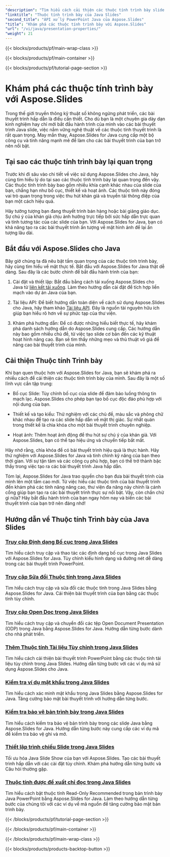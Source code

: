 ```yaml
---
"description": "Tìm hiểu cách cải thiện các thuộc tính trình bày slide Java của bạn bằng hướng dẫn Aspose.Slides for Java. Khám phá các mẹo và thủ thuật cho các bài thuyết trình động."
"linktitle": "Thuộc tính trình bày của Java Slides"
"second_title": "API xử lý PowerPoint Java của Aspose.Slides"
"title": "Khám phá các thuộc tính trình bày với Aspose.Slides"
"url": "/vi/java/presentation-properties/"
"weight": 21
---
```


{{< blocks/products/pf/main-wrap-class >}}

{{< blocks/products/pf/main-container >}}

{{< blocks/products/pf/tutorial-page-section >}}

# Khám phá các thuộc tính trình bày với Aspose.Slides


Trong thế giới truyền thông kỹ thuật số không ngừng phát triển, các bài thuyết trình hấp dẫn là điều cần thiết. Cho dù bạn là một chuyên gia dày dạn kinh nghiệm hay chỉ mới bắt đầu hành trình của mình vào các bài thuyết trình Java slide, việc nắm vững nghệ thuật về các thuộc tính thuyết trình là rất quan trọng. May mắn thay, Aspose.Slides for Java cung cấp một bộ công cụ và tính năng mạnh mẽ để làm cho các bài thuyết trình của bạn trở nên nổi bật.

## Tại sao các thuộc tính trình bày lại quan trọng

Trước khi đi sâu vào chi tiết về việc sử dụng Aspose.Slides cho Java, hãy cùng tìm hiểu lý do tại sao các thuộc tính trình bày lại quan trọng đến vậy. Các thuộc tính trình bày bao gồm nhiều khía cạnh khác nhau của slide của bạn, chẳng hạn như bố cục, thiết kế và hoạt ảnh. Các thuộc tính này đóng vai trò quan trọng trong việc thu hút khán giả và truyền tải thông điệp của bạn một cách hiệu quả.

Hãy tưởng tượng bạn đang thuyết trình bán hàng hoặc bài giảng giáo dục. Sự chú ý của khán giả chịu ảnh hưởng trực tiếp bởi sức hấp dẫn trực quan và tính tương tác của các slide của bạn. Với Aspose.Slides for Java, bạn có khả năng tạo ra các bài thuyết trình ấn tượng về mặt hình ảnh để lại ấn tượng lâu dài.

## Bắt đầu với Aspose.Slides cho Java

Bây giờ chúng ta đã nêu bật tầm quan trọng của các thuộc tính trình bày, hãy cùng tìm hiểu về mặt thực tế. Bắt đầu với Aspose.Slides for Java thật dễ dàng. Sau đây là các bước chính để bắt đầu hành trình của bạn:

1. Cài đặt và thiết lập: Bắt đầu bằng cách tải xuống Aspose.Slides cho Java từ [liên kết tải xuống](https://releases.aspose.com/slides/java/). Làm theo hướng dẫn cài đặt để tích hợp liền mạch vào dự án Java của bạn.

2. Tài liệu API: Để biết hướng dẫn toàn diện về cách sử dụng Aspose.Slides cho Java, hãy tham khảo [Tài liệu API](https://reference.aspose.com/slides/java/). Đây là nguồn tài nguyên hữu ích giúp bạn hiểu rõ hơn về sự phức tạp của thư viện.

3. Khám phá hướng dẫn: Để có được những hiểu biết thực tế, hãy khám phá danh sách hướng dẫn do Aspose.Slides cung cấp. Các hướng dẫn này bao gồm nhiều chủ đề, từ việc tạo slide cơ bản đến các kỹ thuật hoạt hình nâng cao. Bạn sẽ tìm thấy những mẹo và thủ thuật vô giá để nâng cao bài thuyết trình của mình.

## Cải thiện Thuộc tính Trình bày

Khi bạn quen thuộc hơn với Aspose.Slides for Java, bạn sẽ khám phá ra nhiều cách để cải thiện các thuộc tính trình bày của mình. Sau đây là một số lĩnh vực cần tập trung:

- Bố cục Slide: Tùy chỉnh bố cục của slide để đảm bảo luồng thông tin mạch lạc. Aspose.Slides cho phép bạn tạo bố cục độc đáo phù hợp với nội dung của bạn.

- Thiết kế và tạo kiểu: Thử nghiệm với các chủ đề, màu sắc và phông chữ khác nhau để tạo ra các slide hấp dẫn về mặt thị giác. Sự nhất quán trong thiết kế là chìa khóa cho một bài thuyết trình chuyên nghiệp.

- Hoạt ảnh: Thêm hoạt ảnh động để thu hút sự chú ý của khán giả. Với Aspose.Slides, bạn có thể tạo hiệu ứng và chuyển tiếp bắt mắt.

Hãy nhớ rằng, chìa khóa để có bài thuyết trình hiệu quả là thực hành. Hãy thử nghiệm với Aspose.Slides for Java và tinh chỉnh kỹ năng của bạn theo thời gian. Với sự tận tâm và các công cụ phù hợp, bạn có thể trở thành bậc thầy trong việc tạo ra các bài thuyết trình Java hấp dẫn.

Tóm lại, Aspose.Slides for Java trao quyền cho bạn đưa bài thuyết trình của mình lên một tầm cao mới. Từ việc hiểu các thuộc tính của bài thuyết trình đến khám phá các tính năng nâng cao, thư viện đa năng này chính là cánh cổng giúp bạn tạo ra các bài thuyết trình thực sự nổi bật. Vậy, còn chần chừ gì nữa? Hãy bắt đầu hành trình của bạn ngay hôm nay và biến các bài thuyết trình của bạn trở nên đáng nhớ!

## Hướng dẫn về Thuộc tính Trình bày của Java Slides
### [Truy cập Định dạng Bố cục trong Java Slides](./access-layout-formats-in-java-slides/)
Tìm hiểu cách truy cập và thao tác các định dạng bố cục trong Java Slides với Aspose.Slides for Java. Tùy chỉnh kiểu hình dạng và đường nét dễ dàng trong các bài thuyết trình PowerPoint.
### [Truy cập Sửa đổi Thuộc tính trong Java Slides](./access-modifying-properties-in-java-slides/)
Tìm hiểu cách truy cập và sửa đổi các thuộc tính trong Java Slides bằng Aspose.Slides for Java. Cải thiện bài thuyết trình của bạn bằng các thuộc tính tùy chỉnh.
### [Truy cập Open Doc trong Java Slides](./access-open-doc-in-java-slides/)
Tìm hiểu cách truy cập và chuyển đổi các tệp Open Document Presentation (ODP) trong Java bằng Aspose.Slides for Java. Hướng dẫn từng bước dành cho nhà phát triển.
### [Thêm Thuộc tính Tài liệu Tùy chỉnh trong Java Slides](./add-custom-document-properties-in-java-slides/)
Tìm hiểu cách cải thiện bài thuyết trình PowerPoint bằng các thuộc tính tài liệu tùy chỉnh trong Java Slides. Hướng dẫn từng bước với các ví dụ mã sử dụng Aspose.Slides cho Java.
### [Kiểm tra ví dụ mật khẩu trong Java Slides](./check-password-example-in-java-slides/)
Tìm hiểu cách xác minh mật khẩu trong Java Slides bằng Aspose.Slides for Java. Tăng cường bảo mật bài thuyết trình với hướng dẫn từng bước.
### [Kiểm tra bảo vệ bản trình bày trong Java Slides](./check-presentation-protection-in-java-slides/)
Tìm hiểu cách kiểm tra bảo vệ bản trình bày trong các slide Java bằng Aspose.Slides for Java. Hướng dẫn từng bước này cung cấp các ví dụ mã để kiểm tra bảo vệ ghi và mở.
### [Thiết lập trình chiếu Slide trong Java Slides](./presentation-slide-show-setup-in-java-slides/)
Tối ưu hóa Java Slide Show của bạn với Aspose.Slides. Tạo các bài thuyết trình hấp dẫn với các cài đặt tùy chỉnh. Khám phá hướng dẫn từng bước và Câu hỏi thường gặp.
### [Thuộc tính được đề xuất chỉ đọc trong Java Slides](./read-only-recommended-properties-in-java-slides/)
Tìm hiểu cách bật thuộc tính Read-Only Recommended trong bản trình bày Java PowerPoint bằng Aspose.Slides for Java. Làm theo hướng dẫn từng bước của chúng tôi với các ví dụ về mã nguồn để tăng cường bảo mật bản trình bày.

{{< /blocks/products/pf/tutorial-page-section >}}

{{< /blocks/products/pf/main-container >}}

{{< /blocks/products/pf/main-wrap-class >}}

{{< blocks/products/products-backtop-button >}}